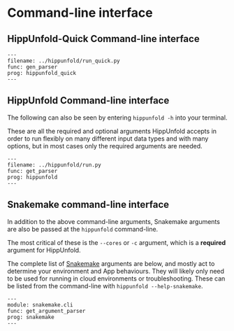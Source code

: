 # Command-line interface


## HippUnfold-Quick Command-line interface

```{argparse}
---
filename: ../hippunfold/run_quick.py
func: gen_parser
prog: hippunfold_quick
---
```



## HippUnfold Command-line interface

 The following can also be seen by entering ``hippunfold -h`` into your terminal. 

These are all the required and optional arguments HippUnfold accepts in order to run flexibly on many different input data types and with many options, but in most cases only the required arguments are needed. 


```{argparse}
---
filename: ../hippunfold/run.py
func: get_parser
prog: hippunfold
---
```


## Snakemake command-line interface

In addition to the above command-line arguments, Snakemake arguments are also be passed at the `hippunfold` command-line. 

The most critical of these is the `--cores` or `-c` argument, which is a **required** argument for HippUnfold. 

The complete list of [Snakemake](https://snakemake.readthedocs.io/en/stable/) arguments are below, and mostly act to determine your environment and App behaviours. They will likely only need to be used for running in cloud environments or troubleshooting. These can be listed from the command-line with `hippunfold --help-snakemake`.  

```{argparse}
---
module: snakemake.cli
func: get_argument_parser
prog: snakemake
---
```


